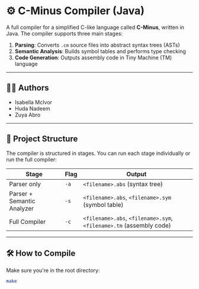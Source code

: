 # ⚙️ C-Minus Compiler (Java)

A full compiler for a simplified C-like language called **C-Minus**, written in Java. The compiler supports three main stages:

1. **Parsing**: Converts `.cm` source files into abstract syntax trees (ASTs)
2. **Semantic Analysis**: Builds symbol tables and performs type checking
3. **Code Generation**: Outputs assembly code in Tiny Machine (TM) language

---

## 👩‍💻 Authors

- Isabella McIvor  
- Huda Nadeem  
- Zuya Abro

---

## 🧠 Project Structure

The compiler is structured in stages. You can run each stage individually or run the full compiler:

| Stage | Flag | Output |
|-------|------|--------|
| Parser only | `-a` | `<filename>.abs` (syntax tree) |
| Parser + Semantic Analyzer | `-s` | `<filename>.abs`, `<filename>.sym` (symbol table) |
| Full Compiler | `-c` | `<filename>.abs`, `<filename>.sym`, `<filename>.tm` (assembly code) |

---

## 🛠️ How to Compile

Make sure you're in the root directory:

```bash
make
```
